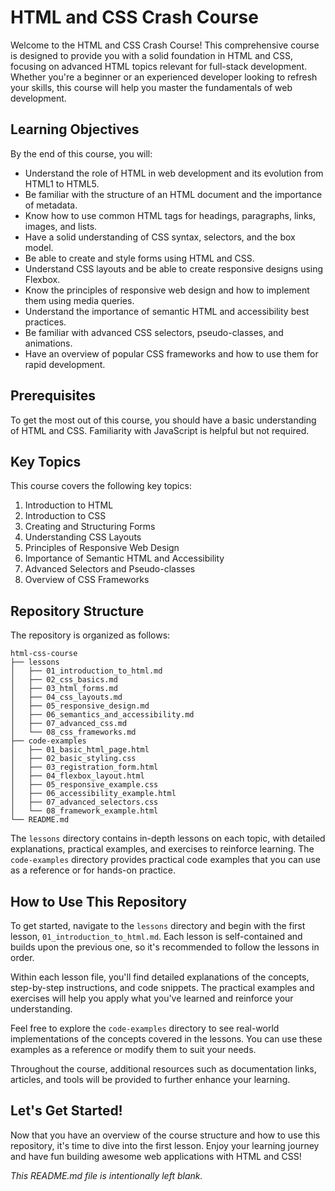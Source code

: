 # HTML and CSS Crash Course

Welcome to the HTML and CSS Crash Course! This comprehensive course is designed to provide you with a solid foundation in HTML and CSS, focusing on advanced HTML topics relevant for full-stack development. Whether you're a beginner or an experienced developer looking to refresh your skills, this course will help you master the fundamentals of web development.

## Learning Objectives

By the end of this course, you will:

- Understand the role of HTML in web development and its evolution from HTML1 to HTML5.
- Be familiar with the structure of an HTML document and the importance of metadata.
- Know how to use common HTML tags for headings, paragraphs, links, images, and lists.
- Have a solid understanding of CSS syntax, selectors, and the box model.
- Be able to create and style forms using HTML and CSS.
- Understand CSS layouts and be able to create responsive designs using Flexbox.
- Know the principles of responsive web design and how to implement them using media queries.
- Understand the importance of semantic HTML and accessibility best practices.
- Be familiar with advanced CSS selectors, pseudo-classes, and animations.
- Have an overview of popular CSS frameworks and how to use them for rapid development.

## Prerequisites

To get the most out of this course, you should have a basic understanding of HTML and CSS. Familiarity with JavaScript is helpful but not required.

## Key Topics

This course covers the following key topics:

1. Introduction to HTML
2. Introduction to CSS
3. Creating and Structuring Forms
4. Understanding CSS Layouts
5. Principles of Responsive Web Design
6. Importance of Semantic HTML and Accessibility
7. Advanced Selectors and Pseudo-classes
8. Overview of CSS Frameworks

## Repository Structure

The repository is organized as follows:

```
html-css-course
├── lessons
│   ├── 01_introduction_to_html.md
│   ├── 02_css_basics.md
│   ├── 03_html_forms.md
│   ├── 04_css_layouts.md
│   ├── 05_responsive_design.md
│   ├── 06_semantics_and_accessibility.md
│   ├── 07_advanced_css.md
│   └── 08_css_frameworks.md
├── code-examples
│   ├── 01_basic_html_page.html
│   ├── 02_basic_styling.css
│   ├── 03_registration_form.html
│   ├── 04_flexbox_layout.html
│   ├── 05_responsive_example.css
│   ├── 06_accessibility_example.html
│   ├── 07_advanced_selectors.css
│   └── 08_framework_example.html
└── README.md
```

The `lessons` directory contains in-depth lessons on each topic, with detailed explanations, practical examples, and exercises to reinforce learning. The `code-examples` directory provides practical code examples that you can use as a reference or for hands-on practice.

## How to Use This Repository

To get started, navigate to the `lessons` directory and begin with the first lesson, `01_introduction_to_html.md`. Each lesson is self-contained and builds upon the previous one, so it's recommended to follow the lessons in order.

Within each lesson file, you'll find detailed explanations of the concepts, step-by-step instructions, and code snippets. The practical examples and exercises will help you apply what you've learned and reinforce your understanding.

Feel free to explore the `code-examples` directory to see real-world implementations of the concepts covered in the lessons. You can use these examples as a reference or modify them to suit your needs.

Throughout the course, additional resources such as documentation links, articles, and tools will be provided to further enhance your learning.

## Let's Get Started!

Now that you have an overview of the course structure and how to use this repository, it's time to dive into the first lesson. Enjoy your learning journey and have fun building awesome web applications with HTML and CSS!

*This README.md file is intentionally left blank.*